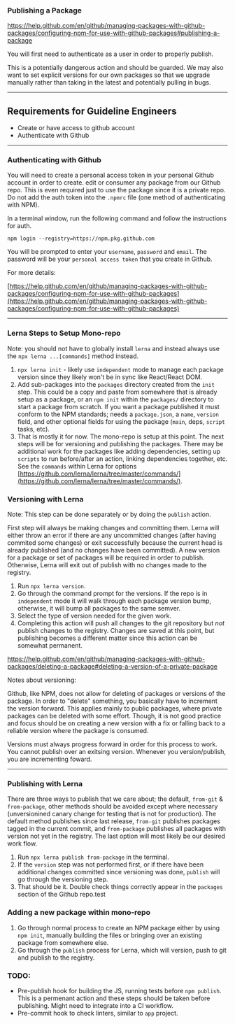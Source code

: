 
### Publishing a Package

https://help.github.com/en/github/managing-packages-with-github-packages/configuring-npm-for-use-with-github-packages#publishing-a-package

You will first need to authenticate as a user in order to properly publish.

This is a potentially dangerous action and should be guarded.  We may also want to set explicit versions for our own packages so that we upgrade manually rather than taking in the latest and potentially pulling in bugs.


---


## Requirements for Guideline Engineers

* Create or have access to github account
* Authenticate with Github





---

### Authenticating with Github

You will need to create a personal access token in your personal Github account in order to create. edit or consumer any package from our Github repo.  This is even required just to use the package since it is a private repo.  Do not add the auth token into the `.npmrc` file (one method of authenticating with NPM).

In a terminal window, run the following command and follow the instructions for auth. 

```
npm login --registry=https://npm.pkg.github.com
```

You will be prompted to enter your `username`, `password` and `email`.  The password will be your `personal access token` that you create in Github.

For more details:

[https://help.github.com/en/github/managing-packages-with-github-packages/configuring-npm-for-use-with-github-packages](https://help.github.com/en/github/managing-packages-with-github-packages/configuring-npm-for-use-with-github-packages)


---


### Lerna Steps to Setup Mono-repo

Note: you should not have to globally install `lerna` and instead always use the `npx lerna ...[commands]` method instead.


1. `npx lerna init` - likely use `independent` mode to manage each package version since they likely won't be in sync like React/React DOM.
2. Add sub-packages into the `packages` directory created from the `init` step.  This could be a copy and paste from somewhere that is already setup as a package, or an `npm init` within the `packages/` directory to start a package from scratch.  If you want a package published it must conform to the NPM standards; needs a `package.json`, a `name`, `version` field, and other optional fields for using the package (`main`, deps, `script` tasks, etc).
3. That is mostly it for now.  The mono-repo is setup at this point.  The next steps will be for versioning and publishing the packages.  There may be additional work for the packages like adding dependencies, setting up `scripts` to run before/after an action, linking dependencies together, etc. See the `commands` within Lerna for options [https://github.com/lerna/lerna/tree/master/commands/](https://github.com/lerna/lerna/tree/master/commands/).


### Versioning with Lerna

Note: This step can be done separately or by doing the `publish` action.

First step will always be making changes and committing them.  Lerna will either throw an error if there are any uncommitted changes (after having commited some changes) or exit successfully because the current head is already published (and no changes have been committed).  A new version for a package or set of packages will be required in order to publish.  Otherwise, Lerna will exit out of publish with no changes made to the registry.


1. Run `npx lerna version`.
2. Go through the command prompt for the versions.  If the repo is in `independent` mode it will walk through each package version bump, otherwise, it will bump all packages to the same semver.
3. Select the type of version needed for the given work.  
4. Completing this action will push all changes to the git repository but *not* publish changes to the registry.  Changes are saved at this point, but publishing becomes a different matter since this action can be somewhat permanent.  


https://help.github.com/en/github/managing-packages-with-github-packages/deleting-a-package#deleting-a-version-of-a-private-package

Notes about versioning:

Github, like NPM, does not allow for deleting of packages or versions of the package.  In order to "delete" something, you basically have to increment the version forward.  This applies mainly to public packages, where private packages can be deleted with some effort.  Though, it is not good practice and focus should be on creating a new version with a fix or falling back to a reliable version where the package is consumed.

Versions must always progress forward in order for this process to work.  You cannot publish over an exitsing version.  Whenever you version/publish, you are incrementing foward.


---

### Publishing with Lerna

There are three ways to publish that we care about; the default, `from-git` & `from-package`, other methods should be avoided except where necessary (unversionined canary change for testing that is not for production).  The default method publishes since last release,  `from-git` publishes packages tagged in the current commit, and `from-package` publishes all packages with version not yet in the registry.   The last option will most likely be our desired work flow.

1. Run `npx lerna publish from-package` in the terminal.
2. If the `version` step was not performed first, or if there have been additional changes committed since versioning was done, `publish` will go through the versioning step.
3. That should be it.  Double check things correctly appear in the `packages` section of the Github repo.test


### Adding a new package within mono-repo

1. Go through normal process to create an NPM package either by using `npm init`, manually building the files or bringing over an existing package from somewhere else.
2. Go through the `publish` process for Lerna, which will version, push to git and publish to the registry.



### TODO: 

* Pre-publish hook for building the JS, running tests before `npm publish`.  This is a permenant action and these steps should be taken before publishing.  Might need to integrate into a CI workflow.
* Pre-commit hook to check linters, similar to `app` project.
